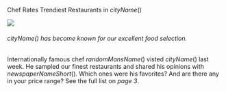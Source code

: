 Chef Rates Trendiest Restaurants in $cityName()$

![](newspaper/images/restaurant01.png)

###### $cityName()$ has become known for our excellent food selection.

Internationally famous chef $randomMansName()$ visted $cityName()$ last week. He sampled our finest restaurants and shared his opinions with $newspaperNameShort()$. Which ones were his favorites? And are there any in your price range? See the full list on _page 3_.

